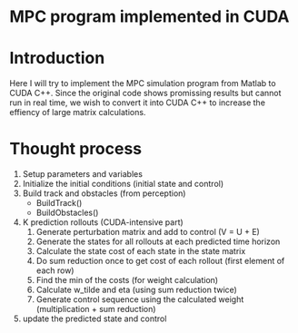 # MPC program implemented in CUDA

# Introduction
Here I will try to implement the MPC simulation program 
from Matlab to CUDA C++. Since the original code shows 
promissing results but cannot run in real time, we wish
to convert it into CUDA C++ to increase the effiency of 
large matrix calculations.

# Thought process
1. Setup parameters and variables
2. Initialize the initial conditions (initial state and control)
3. Build track and obstacles (from perception)
    * BuildTrack()
    * BuildObstacles()
4. K prediction rollouts (CUDA-intensive part)
    1. Generate perturbation matrix and add to control (V = U + E)
    2. Generate the states for all rollouts at each predicted time horizon
    3. Calculate the state cost of each state in the state matrix
    4. Do sum reduction once to get cost of each rollout (first element of each row)
    5. Find the min of the costs (for weight calculation)
    6. Calculate w_tilde and eta (using sum reduction twice)
    7. Generate control sequence using the calculated weight (multiplication + sum reduction)
5. update the predicted state and control



